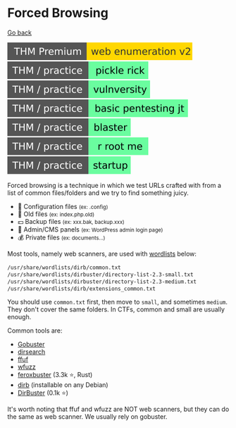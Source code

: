 # Forced Browsing

[Go back](../index.md)

[![webenumerationv2](../../../_badges/thmp/webenumerationv2.svg)](https://tryhackme.com/room/webenumerationv2)
[![picklerick](../../../_badges/thm-p/picklerick.svg)](https://tryhackme.com/room/picklerick)
[![vulnversity](../../../_badges/thm-p/vulnversity.svg)](https://tryhackme.com/room/vulnversity)
[![basicpentestingjt](../../../_badges/thm-p/basicpentestingjt.svg)](https://tryhackme.com/room/basicpentestingjt)
[![blaster](../../../_badges/thm-p/blaster.svg)](https://tryhackme.com/room/blaster)
[![rrootme](../../../_badges/thm-p/rrootme.svg)](https://tryhackme.com/room/rrootme)
[![startup](../../../_badges/thm-p/startup.svg)](https://tryhackme.com/room/startup)

<div class="row row-cols-md-2"><div>

Forced browsing is a technique in which we test URLs crafted with from a list of common files/folders and we try to find something juicy.

* 🧃 Configuration files <small>(ex: .config)</small>
* 👀 Old files <small>(ex: index.php.old)</small>
* 💵 Backup files <small>(ex: xxx.bak, backup.xxx)</small>
* 🔑 Admin/CMS panels <small>(ex: WordPress admin login page)</small>
* 💰 Private files <small>(ex: documents...)</small>

Most tools, namely web scanners, are used with [wordlists](/cybersecurity/red-team/_knowledge/index.md#wordlists-) below:

```text!
/usr/share/wordlists/dirb/common.txt
/usr/share/wordlists/dirbuster/directory-list-2.3-small.txt
/usr/share/wordlists/dirbuster/directory-list-2.3-medium.txt
/usr/share/wordlists/dirb/extensions_common.txt
```
</div><div>

You should use `common.txt` first, then move to `small`, and sometimes `medium`. They don't cover the same folders. In CTFs, common and small are usually enough.

Common tools are:

* [Gobuster](../tools/gobuster.md)
* [dirsearch](../tools/dirsearch.md)
* [ffuf](../tools/ffuf.md)
* [wfuzz](../tools/wfuzz.md)
* [feroxbuster](https://github.com/epi052/feroxbuster) (3.3k ⭐, Rust)
* [dirb](https://dirb.sourceforge.net/) (installable on any Debian)
* [DirBuster](https://github.com/KajanM/DirBuster) (0.1k ⭐)

It's worth noting that ffuf and wfuzz are NOT web scanners, but they can do the same as web scanner. We usually rely on gobuster.
</div></div>